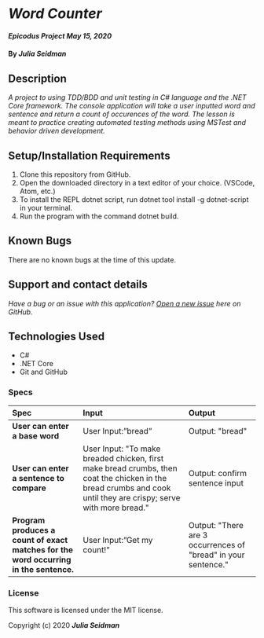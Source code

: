 # _Word Counter_

#### _Epicodus Project May 15, 2020_

#### By _**Julia Seidman**_

## Description

_A project to using TDD/BDD and unit testing in C# language and the .NET Core framework. The console application will take a user inputted word and sentence and return a count of occurences of the word. The lesson is meant to practice creating automated testing methods using MSTest and behavior driven development._

## Setup/Installation Requirements

1. Clone this repository from GitHub.
2. Open the downloaded directory in a text editor of your choice.
  (VSCode, Atom, etc.)
3. To install the REPL dotnet script, run dotnet tool install -g dotnet-script in your terminal.
4. Run the program with the command dotnet build.

## Known Bugs

There are no known bugs at the time of this update.

## Support and contact details

_Have a bug or an issue with this application? [Open a new issue](https://github.com/juliaseid/wordcounter) here on GitHub._

## Technologies Used

* C#
* .NET Core
* Git and GitHub

### Specs
| Spec | Input | Output |
| :------------- | :------------- | :------------- |
| **User can enter a base word** | User Input:”bread” | Output: "bread" |
| **User can enter a sentence to compare** | User Input: "To make breaded chicken, first make bread crumbs, then coat the chicken in the bread crumbs and cook until they are crispy; serve with more bread." | Output: confirm sentence input |
| **Program produces a count of exact matches for the word occurring in the sentence.** | User Input:”Get my count!” | Output: "There are 3 occurrences of "bread" in your sentence." |



### License

This software is licensed under the MIT license.

Copyright (c) 2020 **_Julia Seidman_**